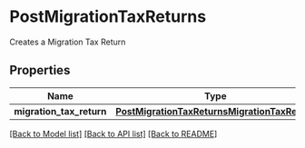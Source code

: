 # PostMigrationTaxReturns

Creates a Migration Tax Return
## Properties
Name | Type | Description | Notes
------------ | ------------- | ------------- | -------------
**migration_tax_return** | [**PostMigrationTaxReturnsMigrationTaxReturn**](PostMigrationTaxReturnsMigrationTaxReturn.md) |  | 

[[Back to Model list]](../README.md#documentation-for-models) [[Back to API list]](../README.md#documentation-for-api-endpoints) [[Back to README]](../README.md)


